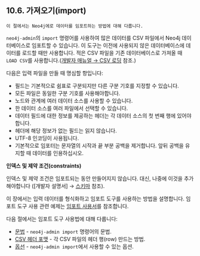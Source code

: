 
## 10.6. 가져오기(import)

```
이 절에서는 Neo4j에로 데이터를 임포트하는 방법에 대해 다룹니다.
```

```neo4j-admin```의 ```import``` 명령어를 사용하여 많은 데이터를 CSV 파일에서 Neo4j 데이터베이스로 임포트할 수 있습니다. 이 도구는 이전에 사용되지 않은 데이터베이스에 데이터를 로드할 때만 사용합니다. 적은 CSV 파일을 기존 데이터베이스로 가져올 때 ```LOAD CSV```를 사용합니다.([개발자 매뉴얼 → CSV 로딩](https://neo4j.com/docs/developer-manual/3.4/cypher/clauses/load-csv/) 참조.)


다음은 입력 파일을 만들 때 명심할 항입니다:

- 필드는 기본적으로 쉼표로 구분되지만 다른 구분 기호를 지정할 수 있습니다.
- 모든 파일은 동일한 구분 기호를 사용해야합니다.
- 노드와 관계에 여러 데이터 소스를 사용할 수 있습니다.
- 한 데이터 소스를 여러 파일에서 선택할 수 있습니다.
- 데이터 필드에 대한 정보를 제공하는 헤더는 각 데이터 소스의 첫 번째 행에 있어야합니다.
- 헤더에 해당 정보가 없는 필드는 읽지 않습니다.
- UTF-8 인코딩이 사용됩니다.
- 기본적으로 임포터는 문자열의 시작과 끝 부분 공백을 제거합니다. 앞뒤 공백을 유지할 때 데이터를 인용하십시오.


**인덱스 및 제약 조건(constraints)**

인덱스 및 제약 조건은 임포트되는 동안 만들어지지 않습니다. 대신, 나중에 이것을 추가해야합니다 ([개발자 설명서] → [스키마](https://neo4j.com/docs/developer-manual/3.4/cypher/schema/) 참조).

이 장에서는 입력 데이터를 형식화하고 임포트 도구를 사용하는 방법을 설명합니다. 임포트 도구 사용 관련 예제는 [임포트 사용서](https://neo4j.com/docs/operations-manual/3.4/tutorial/import-tool)를 참조합니다.

다음 절에서는 임포트 도구 사용법에 대해 다룹니다:

- [문법](./import/syntax.md) - ```neo4j-admin import``` 명령어의 문법.
- [CSV 헤더 포맷](./import/file-header-format.md) - 각 CSV 파일의 헤더 행(row) 만드는 방법.
- [옵선](./import/options.md) - ```neo4j-admin import```에서 사용할 수 있는 옵션.

